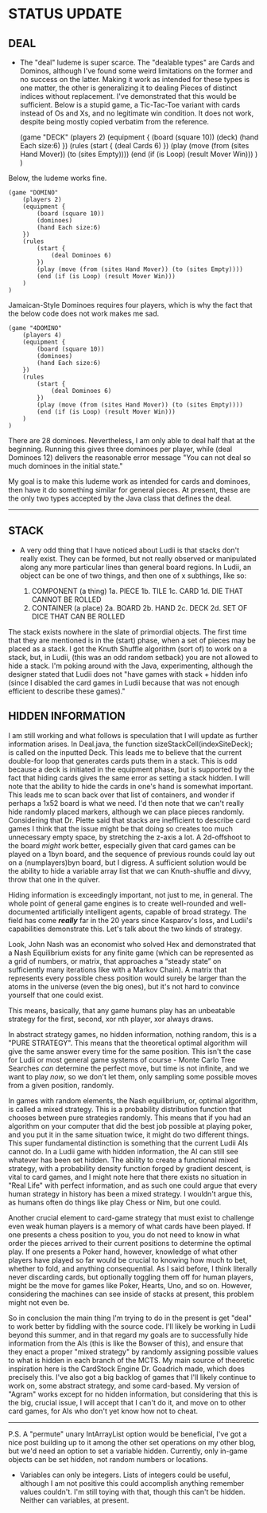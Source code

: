 # STATUS UPDATE

## DEAL

- The "deal" ludeme is super scarce. The "dealable types" are Cards and Dominos, although I've found 
some weird limitations on the former and no success on the latter. Making it work as intended for these
types is one matter, the other is generalizing it to dealing Pieces of distinct indices without replacement.
I've demonstrated that this would be sufficient. Below is a stupid game, a Tic-Tac-Toe variant with cards
instead of Os and Xs, and no legitimate win condition. It does not work, despite being mostly copied verbatim
from the reference.

 	 (game "DECK" 
		(players 2) 
		(equipment { 
			(board (square 10)) 
			(deck)
			(hand Each size:6)
		}) 
		(rules
			(start {
				(deal Cards 6) 
			})
			(play (move (from (sites Hand Mover)) (to (sites Empty))))
			(end (if (is Loop) (result Mover Win)))
		)
	)
  
Below, the ludeme works fine.

	(game "DOMINO" 
		(players 2) 
		(equipment { 
			(board (square 10)) 
			(dominoes)
			(hand Each size:6)
		}) 
		(rules
			(start {
				(deal Dominoes 6) 
			})
			(play (move (from (sites Hand Mover)) (to (sites Empty))))
			(end (if (is Loop) (result Mover Win)))
		)
	)
  
Jamaican-Style Dominoes requires four players, which is why the fact that the below code does not work
makes me sad.

	(game "4DOMINO" 
		(players 4) 
		(equipment { 
			(board (square 10)) 
			(dominoes)
			(hand Each size:6)
		}) 
		(rules
			(start {
				(deal Dominoes 6) 
			})
			(play (move (from (sites Hand Mover)) (to (sites Empty))))
			(end (if (is Loop) (result Mover Win)))
		)
	)
  
There are 28 dominoes. Nevertheless, I am only able to deal half that at the beginning. Running this gives
three dominoes per player, while (deal Dominoes 12) delivers the reasonable error message "You can not deal 
so much dominoes in the initial state." 

My goal is to make this ludeme work as intended for cards and dominoes, then have it do something similar for
general pieces. At present, these are the only two types accepted by the Java class that defines the deal.

------------------------------------------------------------------------------------------------------------

## STACK

- A very odd thing that I have noticed about Ludii is that stacks don't really exist. They can be formed, 
but not really observed or manipulated along any more particular lines than general board regions. In Ludii,
an object can be one of two things, and then one of x subthings, like so:

  1. COMPONENT (a thing)
    1a. PIECE
    1b. TILE
    1c. CARD
    1d. DIE THAT CANNOT BE ROLLED
  2. CONTAINER (a place)
    2a. BOARD
    2b. HAND
    2c. DECK
    2d. SET OF DICE THAT CAN BE ROLLED
  
The stack exists nowhere in the slate of primordial objects. The first time that they are mentioned is 
in the (start) phase, when a set of pieces may be placed as a stack. I got the Knuth Shuffle algorithm 
(sort of) to work on a stack, but, in Ludii, (this was an odd random setback) you are not allowed to hide
a stack. I'm poking around with the Java, experimenting, although the designer stated that Ludii does not
"have games with stack + hidden info (since I disabled the card games in Ludii because that was not enough 
efficient to describe these games)." 

## HIDDEN INFORMATION

I am still working and what follows is speculation that I will update as further information arises. In 
Deal.java, the function sizeStackCell(indexSiteDeck); is called on the inputted Deck. This leads me to 
believe that the current double-for loop that generates cards puts them in a stack. This is odd because a 
deck is initiated in the equipment phase, but is supported by the fact that hiding cards gives the same 
error as setting a stack hidden. I will note that the ability to hide the cards in one's hand is somewhat 
important. This leads me to scan back over that list of containers, and wonder if perhaps a 1x52 board is 
what we need. I'd then note that we can't really hide randomly placed markers, although we can place pieces 
randomly. Considering that Dr. Piette said that stacks are inefficient to describe card games I think that 
the issue might be that doing so creates too much unnecessary empty space, by stretching the z-axis a lot. 
A 2d-offshoot to the board *might* work better, especially given that card games can be played on a 1byn 
board, and the sequence of previous rounds could lay out on a (numplayers)byn board, but I digress. A 
sufficient solution would be the ability to hide a variable array list that we can Knuth-shuffle and 
divvy, throw that one in the quiver.

Hiding information is exceedingly important, not just to me, in general. The whole point of general game 
engines is to create well-rounded and well-documented artificially intelligent agents, capable of broad 
strategy. The field has come ***really*** far in the 20 years since Kasparov's loss, and Ludii's capabilities 
demonstrate this. Let's talk about the two kinds of strategy.

Look, John Nash was an economist who solved Hex and demonstrated that a Nash Equilibrium exists for any 
finite game (which can be represented as a grid of numbers, or matrix, that approaches a “steady state” 
on sufficiently many iterations like with a Markov Chain). A matrix that represents every possible chess
position would surely be larger than the atoms in the universe (even the big ones), but it's not hard to
convince yourself that one could exist.

This means, basically, that any game humans play has an unbeatable strategy for the first, second, xor 
nth player, xor always draws.

In abstract strategy games, no hidden information, nothing random, this is a "PURE STRATEGY". This means
that the theoretical optimal algorithm will give the same answer every time for the same position. This 
isn't the case for Ludii or most general game systems of course - Monte Carlo Tree Searches *can* determine 
the perfect move, but time is not infinite, and we want to play *now*, so we don't let them, only sampling 
some possible moves from a given position, randomly.

In games with random elements, the Nash equilibrium, or, optimal algorithm, is called a mixed strategy. 
This is a probability distribution function that chooses between pure strategies randomly. This means that 
if you had an algorithm on your computer that did the best job possible at playing poker, and you put it in 
the same situation twice, it might do two different things. This super fundamental distinction is something 
that the current Ludii AIs cannot do. In a Ludii game with hidden information, the AI can still see whatever 
has been set hidden. The ability to create a functional mixed strategy, with a probability density function 
forged by gradient descent, is vital to card games, and I might note here that there exists no situation in
"Real Life" with perfect information, and as such one could argue that every human strategy in history has 
been a mixed strategy. I wouldn't argue this, as humans often do things like play Chess or Nim, but one could.

Another crucial element to card-game strategy that must exist to challenge even weak human players is a memory 
of what cards have been played. If one presents a chess position to you, you do not need to know in what order 
the pieces arrived to their current positions to determine the optimal play. If one presents a Poker hand, 
however, knowledge of what other players have played so far would be crucial to knowing how much to bet,
whether to fold, and anything consequential. As I said before, I think literally never discarding cards, but 
optionally toggling them off for human players, might be the move for games like Poker, Hearts, Uno, and so on.
However, considering the machines can see inside of stacks at present, this problem might not even be.

So in conclusion the main thing I'm trying to do in the present is get "deal" to work better by fiddling with the
source code. I'll likely be working in Ludii beyond this summer, and in that regard my goals are to successfully 
hide information from the AIs (this is like the Bowser of this), and ensure that they enact a proper "mixed 
strategy" by randomly assigning possible values to what is hidden in each branch of the MCTS. My main source of 
theoretic inspiration here is the CardStock Engine Dr. Goadrich made, which does precisely this. I've also got a 
big backlog of games that I'll likely continue to work on, some abstract strategy, and some card-based. My version 
of "Agram" works except for no hidden information, but considering that this is the big, crucial issue, I will accept 
that I can't do it, and move on to other card games, for AIs who don't yet know how not to cheat.

-----------------------------------------------------------------------------------------------------------------

P.S. A "permute" unary IntArrayList option would be beneficial, I've got a nice post building up to it 
among the other set operations on my other blog, but we'd need an option to set a variable hidden. 
Currently, only in-game objects can be set hidden, not random numbers or locations. 

* Variables can only be integers. Lists of integers could be useful, although I am not positive this could 
accomplish anything remember values couldn't. I'm still toying with that, though this can't be hidden. Neither
can variables, at present.

